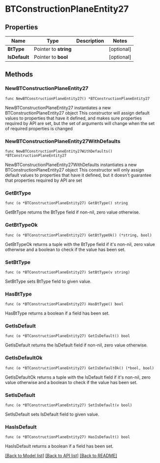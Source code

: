 # BTConstructionPlaneEntity27

## Properties

Name | Type | Description | Notes
------------ | ------------- | ------------- | -------------
**BtType** | Pointer to **string** |  | [optional] 
**IsDefault** | Pointer to **bool** |  | [optional] 

## Methods

### NewBTConstructionPlaneEntity27

`func NewBTConstructionPlaneEntity27() *BTConstructionPlaneEntity27`

NewBTConstructionPlaneEntity27 instantiates a new BTConstructionPlaneEntity27 object
This constructor will assign default values to properties that have it defined,
and makes sure properties required by API are set, but the set of arguments
will change when the set of required properties is changed

### NewBTConstructionPlaneEntity27WithDefaults

`func NewBTConstructionPlaneEntity27WithDefaults() *BTConstructionPlaneEntity27`

NewBTConstructionPlaneEntity27WithDefaults instantiates a new BTConstructionPlaneEntity27 object
This constructor will only assign default values to properties that have it defined,
but it doesn't guarantee that properties required by API are set

### GetBtType

`func (o *BTConstructionPlaneEntity27) GetBtType() string`

GetBtType returns the BtType field if non-nil, zero value otherwise.

### GetBtTypeOk

`func (o *BTConstructionPlaneEntity27) GetBtTypeOk() (*string, bool)`

GetBtTypeOk returns a tuple with the BtType field if it's non-nil, zero value otherwise
and a boolean to check if the value has been set.

### SetBtType

`func (o *BTConstructionPlaneEntity27) SetBtType(v string)`

SetBtType sets BtType field to given value.

### HasBtType

`func (o *BTConstructionPlaneEntity27) HasBtType() bool`

HasBtType returns a boolean if a field has been set.

### GetIsDefault

`func (o *BTConstructionPlaneEntity27) GetIsDefault() bool`

GetIsDefault returns the IsDefault field if non-nil, zero value otherwise.

### GetIsDefaultOk

`func (o *BTConstructionPlaneEntity27) GetIsDefaultOk() (*bool, bool)`

GetIsDefaultOk returns a tuple with the IsDefault field if it's non-nil, zero value otherwise
and a boolean to check if the value has been set.

### SetIsDefault

`func (o *BTConstructionPlaneEntity27) SetIsDefault(v bool)`

SetIsDefault sets IsDefault field to given value.

### HasIsDefault

`func (o *BTConstructionPlaneEntity27) HasIsDefault() bool`

HasIsDefault returns a boolean if a field has been set.


[[Back to Model list]](../README.md#documentation-for-models) [[Back to API list]](../README.md#documentation-for-api-endpoints) [[Back to README]](../README.md)


